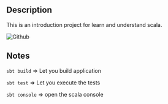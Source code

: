 ## Description

This is an introduction project for learn and understand scala.

![Github](https://github.com/zearkiatos/scala-awesome-kata/actions/workflows/action.yml/badge.svg)

## Notes

`sbt build` => Let you build application

`sbt test` => Let you execute the tests

`sbt console` => open the scala console
